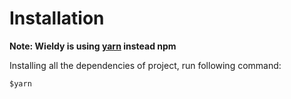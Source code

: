# Installation

**Note: Wieldy is using [yarn](https://yarnpkg.com/en/docs/install) instead npm**

Installing all the dependencies of project, run following command:

``` $yarn ```
